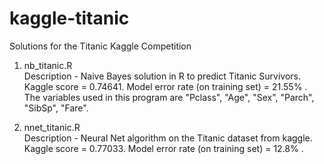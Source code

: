 # kaggle-titanic
Solutions for the Titanic Kaggle Competition

1. nb_titanic.R <br />
    Description - Naive Bayes solution in R to predict Titanic Survivors. <br />
    Kaggle score = 0.74641. Model error rate (on training set) = 21.55% . <br/>
    The variables used in this program are "Pclass", "Age", "Sex", "Parch", "SibSp", "Fare".

2. nnet_titanic.R <br />
    Description - Neural Net algorithm on the Titanic dataset from kaggle. <br />
    Kaggle score = 0.77033. Model error rate (on training set) = 12.8% . <br/>
